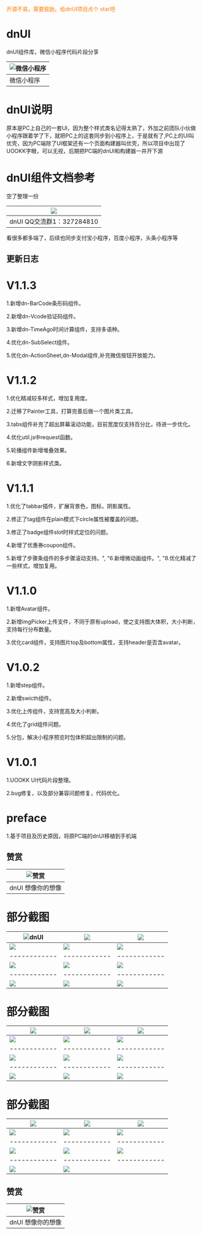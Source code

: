 <font color=#ff7900>开源不易，需要鼓励。给dnUI项目点个 star吧</font>

# dnUI
dnUI组件库，微信小程序代码片段分享

|  ![微信小程序](https://static.uookk.com/static/images/dnUI-weapp.jpg) |
| ------------ | 
|  微信小程序 |


# dnUI说明

原本是PC上自己的一套UI，因为整个样式类名记得太熟了，外加之前团队小伙做小程序跟着学了下，就把PC上的这套同步到小程序上，于是就有了,PC上的UI叫优壳，因为PC端除了UI框架还有一个页面构建器叫优壳，所以项目中出现了UOOKK字眼，可以无视，后期把PC端的dnUI和构建器一并开下源

# dnUI组件文档参考

空了整理一份


| ![](https://static.uookk.com/static/images/qqgroup.jpg)  |
| ------------ |
|  dnUI QQ交流群1：327284810 |


看很多都多端了，后续也同步支付宝小程序，百度小程序，头条小程序等


## 更新日志


# V1.1.3
1.新增dn-BarCode条形码组件。

2.新增dn-Vcode验证码组件。

3.新增dn-TimeAgo时间计算组件，支持多语种。

4.优化dn-SubSelect组件。

5.优化dn-ActionSheet,dn-Modal组件,补充微信按钮开放能力。

# V1.1.2
1.优化精减较多样式，增加复用度。

2.迁移了Painter工具，打算完善后做一个图片类工具。

3.tabs组件补充了超出屏幕滚动功能，目前宽度仅支持百分比，待进一步优化。

4.优化util.js中request函数。

5.轮播组件新增堆叠效果。

6.新增文字阴影样式类。

# V1.1.1
1.优化了tabbar插件，扩展背景色，图标，阴影属性。

2.修正了tag组件在plain模式下circle属性被覆盖的问题。

3.修正了badge组件slot时样式定位的问题。

4.新增了优惠券coupon组件。

5.新增了步骤条组件的多步骤滚动支持。", "6.新增微动画组件。", "8.优化精减了一些样式，增加复用。

# V1.1.0
1.新增Avatar组件。 

2.新增imgPicker上传支件，不同于原有upload，使之支持图大体积，大小判断，支持每行分布数量。

3.优化card组件，支持图片top及bottom属性，支持header是否含avatar。

# V1.0.2
1.新增step组件。

2.新增swicth组件。

3.优化上传组件，支持宽高及大小判断。

4.优化了grid组件问题。

5.分包，解决小程序预览时包体积超出限制的问题。

# V1.0.1
1.UOOKK UI代码片段整理。

2.bug修复，以及部分兼容问题修复，代码优化。

# preface
1.基于项目及历史原因，将原PC端的dnUI移植到手机端

## 赞赏


|  ![赞赏](https://static.uookk.com/static/images/sdnzs.jpg) |
| ------------ |
|  dnUI 想像你的想像 |

#  部分截图


| ![dnUI](https://static.uookk.com/static/smallView/1.jpg)  |   ![](https://static.uookk.com/static/smallView/2.jpg)|  ![](https://static.uookk.com/static/smallView/3.jpg) |
| ------------ | ------------ | ------------ |
|  ![](https://static.uookk.com/static/smallView/4.jpg) | ![](https://static.uookk.com/static/smallView/5.jpg)  |  ![](https://static.uookk.com/static/smallView/6.jpg) |
| ------------ | ------------ | ------------ |
|  ![](https://static.uookk.com/static/smallView/7.jpg) | ![](https://static.uookk.com/static/smallView/8.jpg)  |  ![](https://static.uookk.com/static/smallView/9.jpg) |
| ------------ | ------------ | ------------ |
|  ![](https://static.uookk.com/static/smallView/10.jpg) | ![](https://static.uookk.com/static/smallView/11.jpg)  |  ![](https://static.uookk.com/static/smallView/12.jpg) |


#  部分截图

| ![](https://static.uookk.com/static/smallView/13.jpg)  |   ![](https://static.uookk.com/static/smallView/14.jpg)|  ![](https://static.uookk.com/static/smallView/15.jpg) |
| ------------ | ------------ | ------------ |
|  ![](https://static.uookk.com/static/smallView/16.jpg) | ![](https://static.uookk.com/static/smallView/17.jpg)  |  ![](https://static.uookk.com/static/smallView/18.jpg) |
| ------------ | ------------ | ------------ |
|  ![](https://static.uookk.com/static/smallView/19.jpg) | ![](https://static.uookk.com/static/smallView/20.jpg)  |  ![](https://static.uookk.com/static/smallView/21.jpg) |
| ------------ | ------------ | ------------ |
|  ![](https://static.uookk.com/static/smallView/22.jpg) | ![](https://static.uookk.com/static/smallView/23.jpg)  |  ![](https://static.uookk.com/static/smallView/24.jpg) |


#  部分截图
| ![](https://static.uookk.com/static/smallView/25.jpg)  |   ![](https://static.uookk.com/static/smallView/26.jpg)|  ![](https://static.uookk.com/static/smallView/27.jpg) |
| ------------ | ------------ | ------------ |
|  ![](https://static.uookk.com/static/smallView/28.jpg) | ![](https://static.uookk.com/static/smallView/29.jpg)  |  ![](https://static.uookk.com/static/smallView/30.jpg) |
| ------------ | ------------ | ------------ |
|  ![](https://static.uookk.com/static/smallView/31.jpg) | ![](https://static.uookk.com/static/smallView/31.jpg)  |  ![](https://static.uookk.com/static/smallView/33.jpg) |
| ------------ | ------------ | ------------ |
|  ![](https://static.uookk.com/static/smallView/34.jpg) | ![](https://static.uookk.com/static/smallView/35.jpg)  |   |




## 赞赏


|  ![赞赏](https://static.uookk.com/static/images/sdnzs.jpg) |
| ------------ |
|  dnUI 想像你的想像 |

